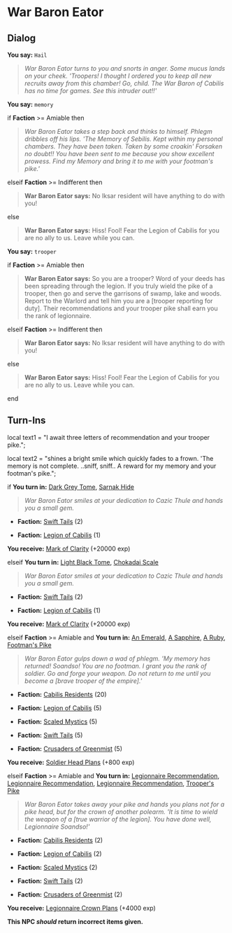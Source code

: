 # War Baron Eator
## Dialog

**You say:** `Hail`



>*War Baron Eator turns to you and snorts in anger. Some mucus lands on your cheek. 'Troopers! I thought I ordered you to keep all new recruits away from this chamber! Go, child. The War Baron of Cabilis has no time for games. See this intruder out!!'*

**You say:** `memory`



if **Faction** >= Amiable then



>*War Baron Eator takes a step back and thinks to himself. Phlegm dribbles off his lips. 'The Memory of Sebilis. Kept within my personal chambers. They have been taken. Taken by some croakin' Forsaken no doubt!! You have been sent to me because you show excellent prowess. Find my Memory and bring it to me with your footman's pike.'*


elseif **Faction** >= Indifferent then



>**War Baron Eator says:** No Iksar resident will have anything to do with you!


else



>**War Baron Eator says:** Hiss!  Fool!  Fear the Legion of Cabilis for you are no ally to us.  Leave while you can.


**You say:** `trooper`



if **Faction** >= Amiable then



>**War Baron Eator says:** So you are a trooper? Word of your deeds has been spreading through the legion. If you truly wield the pike of a trooper, then go and serve the garrisons of swamp, lake and woods. Report to the Warlord and tell him you are a [trooper reporting for duty]. Their recommendations and your trooper pike shall earn you the rank of legionnaire.


elseif **Faction** >= Indifferent then



>**War Baron Eator says:** No Iksar resident will have anything to do with you!


else



>**War Baron Eator says:** Hiss!  Fool!  Fear the Legion of Cabilis for you are no ally to us.  Leave while you can.

end

## Turn-Ins



local text1 = "I await three letters of recommendation and your trooper pike.";


local text2 = "shines a bright smile which quickly fades to a frown. 'The memory is not complete. ..sniff, sniff.. A reward for my memory and your footman's pike.";




if **You turn in:** [Dark Grey Tome](/item/18464), [Sarnak Hide](/item/22919)


>*War Baron Eator smiles at your dedication to Cazic Thule and hands you a small gem.*


* __Faction:__ [Swift Tails](/faction/444) (2)


* __Faction:__ [Legion of Cabilis](/faction/441) (1)


 **You receive:**  [Mark of Clarity](/item/7881) (+20000 exp)

elseif **You turn in:** [Light Black Tome](/item/18463), [Chokadai Scale](/item/22918)


>*War Baron Eator smiles at your dedication to Cazic Thule and hands you a small gem.*


* __Faction:__ [Swift Tails](/faction/444) (2)


* __Faction:__ [Legion of Cabilis](/faction/441) (1)


 **You receive:**  [Mark of Clarity](/item/7881) (+20000 exp)

elseif **Faction** >= Amiable and  **You turn in:** [An Emerald](/item/12899), [A Sapphire](/item/12898), [A Ruby](/item/12896), [Footman's Pike](/item/5132)


>*War Baron Eator gulps down a wad of phlegm. 'My memory has returned! Soandso! You are no footman. I grant you the rank of soldier. Go and forge your weapon. Do not return to me until you become a [brave trooper of the empire].'*


* __Faction:__ [Cabilis Residents](/faction/440) (20)


* __Faction:__ [Legion of Cabilis](/faction/441) (5)


* __Faction:__ [Scaled Mystics](/faction/445) (5)


* __Faction:__ [Swift Tails](/faction/444) (5)


* __Faction:__ [Crusaders of Greenmist](/faction/442) (5)


 **You receive:**  [Soldier Head Plans](/item/12476) (+800 exp)

elseif **Faction** >= Amiable and  **You turn in:** [Legionnaire Recommendation](/item/18073), [Legionnaire Recommendation](/item/18072), [Legionnaire Recommendation](/item/18074), [Trooper's Pike](/item/5134)


>*War Baron Eator takes away your pike and hands you plans not for a pike head, but for the crown of another polearm. 'It is time to wield the weapon of a [true warrior of the legion]. You have done well, Legionnaire Soandso!'*


* __Faction:__ [Cabilis Residents](/faction/440) (2)


* __Faction:__ [Legion of Cabilis](/faction/441) (2)


* __Faction:__ [Scaled Mystics](/faction/445) (2)


* __Faction:__ [Swift Tails](/faction/444) (2)


* __Faction:__ [Crusaders of Greenmist](/faction/442) (2)


 **You receive:**  [Legionnaire Crown Plans](/item/12478) (+4000 exp)

**This NPC *should* return incorrect items given.**





